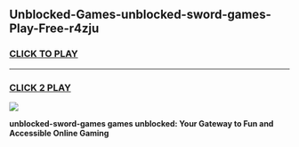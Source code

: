 
## Unblocked-Games-unblocked-sword-games-Play-Free-r4zju
<h3>
<a href="https://premium76.site?title=unblocked-sword-games&ref=18A1">CLICK TO PLAY</a></h3>
<hr>

<h3>
<a href="https://premium76.site?title=unblocked-sword-games&ref=18A1">CLICK 2 PLAY</a>
  
</h3>

<a href="https://premium76.site?title=unblocked-sword-games&ref=18A1"><img src="https://clearcache.store/games.png"></a>


**unblocked-sword-games games unblocked: Your Gateway to Fun and Accessible Online Gaming**
